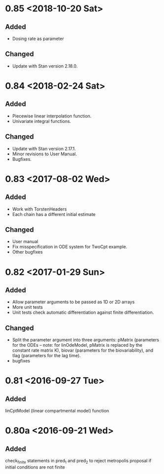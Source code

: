 # 0.85 <span class="timestamp-wrapper"><span class="timestamp">&lt;2018-10-20 Sat&gt;</span></span>


## Added

-   Dosing rate as parameter


## Changed

-   Update with Stan version 2.18.0.


# 0.84 <span class="timestamp-wrapper"><span class="timestamp">&lt;2018-02-24 Sat&gt;</span></span>


## Added

-   Piecewise linear interpolation function.
-   Univariate integral functions.


## Changed

-   Update with Stan version 2.17.1.
-   Minor revisions to User Manual.
-   Bugfixes.


# 0.83 <span class="timestamp-wrapper"><span class="timestamp">&lt;2017-08-02 Wed&gt;</span></span>


## Added

-   Work with TorstenHeaders
-   Each chain has a different initial estimate


## Changed

-   User manual
-   Fix misspecification in ODE system for TwoCpt example.
-   Other bugfixes


# 0.82 <span class="timestamp-wrapper"><span class="timestamp">&lt;2017-01-29 Sun&gt;</span></span>


## Added

-   Allow parameter arguments to be passed as 1D or 2D arrays
-   More unit tests
-   Unit tests check automatic differentiation against finite differentiation.


## Changed

-   Split the parameter argument into three arguments: pMatrix (parameters for the ODEs &#x2013; note: for linOdeModel, pMatrix is replaced by the constant rate matrix K), biovar (parameters for the biovariability), and tlag (parameters for the lag time).
-   bugfixes


# 0.81 <span class="timestamp-wrapper"><span class="timestamp">&lt;2016-09-27 Tue&gt;</span></span>


## Added

linCptModel (linear compartmental model) function


# 0.80a <span class="timestamp-wrapper"><span class="timestamp">&lt;2016-09-21 Wed&gt;</span></span>


## Added

check<sub>finite</sub> statements in pred<sub>1</sub> and pred<sub>2</sub> to reject metropolis proposal if initial conditions are not finite
